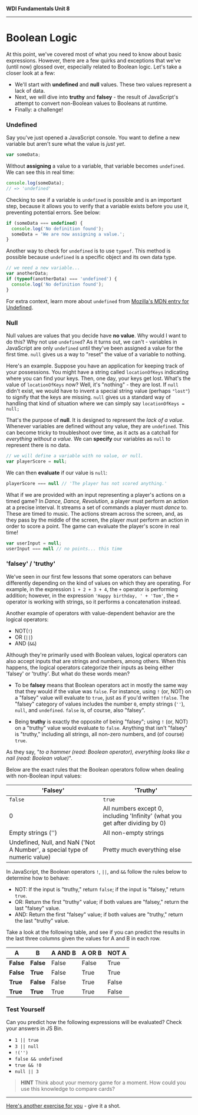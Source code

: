 **WDI Fundamentals Unit 8**

---

# Boolean Logic

At this point, we've covered most of what you need to know about basic expressions. However, there are a few quirks and exceptions that we've (until now) glossed over, especially related to Boolean logic. Let's take a closer look at a few:

* We'll start with **undefined** and **null** values. These two values represent a lack of data.
* Next, we will dive into **truthy** and **falsey** - the result of JavaScript's attempt to convert non-Boolean values to Booleans at runtime.
* Finally: a challenge!

### Undefined
Say you've just opened a JavaScript console. You want to define a new variable but aren't sure what the value is *just yet*.  

```javascript
var someData;
```

Without **assigning** a value to a variable, that variable becomes `undefined`. We can see this in real time:

```javascript
console.log(someData);
// => 'undefined'
```

Checking to see if a variable is `undefined` is possible and is an important step, because it allows you to verify that a variable exists before you use it, preventing potential errors. See below:

```javascript
if (someData === undefined) {
  console.log('No definition found');
  someData = 'We are now assigning a value.';
}
```

Another way to check for `undefined` is to use `typeof`. This method is possible because `undefined` is a specific object and its own data type.

```javascript
// we need a new variable...
var anotherData;
if (typeof(anotherData) === 'undefined') {
  console.log('No definition found');
}
```

For extra context, learn more about `undefined` from [Mozilla's MDN entry for Undefined](https://developer.mozilla.org/en-US/docs/Web/JavaScript/Reference/Global_Objects/undefined).


### Null

Null values are values that you decide have **no value**. Why would I want to do this? Why not use `undefined`? As it turns out, we can't - variables in JavaScript are only `undefined` until they've been assigned a value for the first time. `null` gives us a way to "reset" the value of a variable to nothing.

Here's an example. Suppose you have an application for keeping track of your possessions. You might have a string called `locationOfKeys` indicating where you can find your keys. Then, one day, your keys get lost. What's the value of `locationOfKeys` now? Well, it's "nothing" - they are lost. If `null` didn't exist, we would have to invent a special string value (perhaps `"lost"`) to signify that the keys are missing. `null` gives us a standard way of handling that kind of situation where we can simply say `locationOfKeys = null;`

That's the purpose of **null**. It is designed to represent the *lack of a value*. Whenever variables are defined without any value, they are `undefined`. This can become tricky to troubleshoot over time, as it acts as a catchall for *everything without a value*. We can **specify** our variables as `null` to represent there is no data.

```javascript
// we will define a variable with no value, or null.
var playerScore = null;
```
We can then **evaluate** if our value is `null`:
```javascript
playerScore === null // 'The player has not scored anything.'
```
What if we are provided with an input representing a player's actions on a timed game? In *Dance, Dance, Revolution*, a player must perform an action at a precise interval. It streams a set of commands a player must *dance* to. These are timed to music. The actions stream across the screen, and, as they pass by the middle of the screen, the player *must* perform an action in order to score a point. The game can evaluate the player's score in real time!
```javascript
var userInput = null;
userInput === null // no points... this time
```

### 'falsey' / 'truthy'

We've seen in our first few lessons that some operators can behave differently depending on the kind of values on which they are operating. For example, in the expression `1 + 2 + 3 + 4`, the `+` operator is performing addition; however, in the expression <code>'Happy birthday, ' + 'Tom'</code>, the `+` operator is working with strings, so it performs a concatenation instead.

Another example of operators with value-dependent behavior are the logical operators:

-  NOT(`!`)
-  OR (`||`)
-  AND (<code>&&</code>)

Although they're primarily used with Boolean values, logical operators can also accept inputs that are strings and numbers, among others. When this happens, the logical operators categorize their inputs as being either 'falsey' or 'truthy'. But what do these words mean?

* To be **falsey** means that Boolean operators act in mostly the same way that they would if the value was `false`. For instance, using `!` (or, NOT) on a "falsey" value will evaluate to `true`, just as if you'd written `!false`. The "falsey" category of values includes the number `0`, empty strings (`''`), `null`, and `undefined`. `false` is, of course, also "falsey".

* Being **truthy** is exactly the opposite of being "falsey"; using `!` (or, NOT) on a "truthy" value would evaluate to `false`. Anything that isn't "falsey" is "truthy," including all strings, all non-zero numbers, and (of course) `true`.

As they say, "_to a hammer (read: Boolean operator), everything looks like a nail (read: Boolean value)_".

Below are the exact rules that the Boolean operators follow when dealing with non-Boolean input values:

| 'Falsey'            |  'Truthy' |
|-                    |-          |
| `false`             | `true`    |
| 0                   | All numbers except 0, including 'Infinity' (what you get after dividing by 0) |
| Empty strings ('')  | All non-empty strings |
| Undefined, Null, and NaN ('Not A Number', a special type of numeric value) | Pretty much everything else |


In JavaScript, the Boolean operators `!`, `||`, and <code>&&</code> follow the rules below to determine how to behave:
* NOT: If the input is "truthy," return `false`; if the input is "falsey," return `true`.
* OR: Return the first "truthy" value; if both values are "falsey," return the last "falsey" value.
* AND: Return the first "falsey" value; if both values are "truthy," return the last "truthy" value.

Take a look at the following table, and see if you can predict the results in the last three columns given the values for A and B in each row.

|     A     |       B      |   A AND B  |   A OR B  |   NOT A  |
| ---       | ---          | ---        | ---       | ---      |
| **False** |  **False**   |  False     |  False    |  True    |
| **False** |  **True**    |  False     |  True     |  True    |
| **True**  |  **False**   |  False     |  True     |  False   |
| **True**  |  **True**    |  True      |  True     |  False   |

### Test Yourself
Can you predict how the following expressions will be evaluated? Check your answers in JS Bin.
* `1 || true`
* `3 || null`
* <code>!('')</code>
* <code>false && undefined</code>
* <code>true && !0</code>
* `null || 3`

> **HINT** Think about your memory game for a moment. How could you use this knowledge to compare cards?

---

[Here's another exercise for you](09_exercise.md) - give it a shot.

